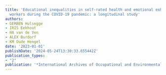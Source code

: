 ```yaml
---
title: 'Educational inequalities in self-rated health and emotional exhaustion among
  workers during the COVID-19 pandemic: a longitudinal study'
authors:
- GERBEN Hulsegge
- IRIS Eekhout
- HA van de Ven
- ALEX Burdorf
- KM Oude Hengel
date: '2023-01-01'
publishDate: '2024-05-24T13:30:33.655442Z'
publication_types:
- "2"
publication: '*International Archives of Occupational and Environmental Health*'
---
```

